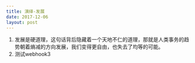 ```yaml
---
title: 演绎-发展
date: 2017-12-06
layout: post
---
```


1. 发展是硬道理，这句话背后隐藏着一个天地不仁的道理，那就是人类事务的趋势朝着熵减的方向发展，我们变得更自由，也失去了均等的可能。
2. 测试webhook3